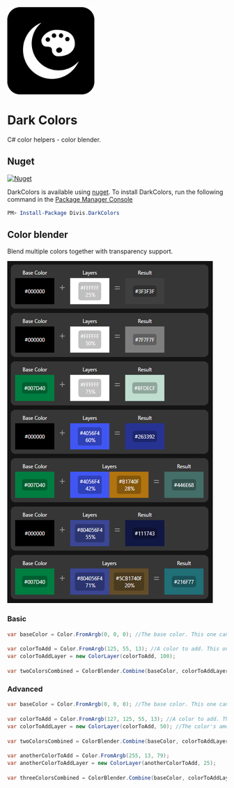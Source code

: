 <img src="assets/icon.png?raw=true" width="200">

# Dark Colors

C# color helpers - color blender.

## Nuget

[![Nuget](https://img.shields.io/nuget/v/Divis.DarkColors?label=Divis.DarkColors)](https://www.nuget.org/packages/Divis.DarkColors/)

DarkColors is available using [nuget](https://www.nuget.org/packages/Divis.DarkColors/). To install DarkColors, run the following command in the [Package Manager Console](http://docs.nuget.org/docs/start-here/using-the-package-manager-console)

```Powershell
PM> Install-Package Divis.DarkColors
```

## Color blender

Blend multiple colors together with transparency support.

<img src="assets/sample_screenshot.png?raw=true">

### Basic
```csharp
var baseColor = Color.FromArgb(0, 0, 0); //The base color. This one can't be transparent. If it is, the alpha channel will be ignored.

var colorToAdd = Color.FromArgb(125, 55, 13); //A color to add. This one can have transparency.
var colorToAddLayer = new ColorLayer(colorToAdd, 100);

var twoColorsCombined = ColorBlender.Combine(baseColor, colorToAddLayer);
```

### Advanced
```csharp
var baseColor = Color.FromArgb(0, 0, 0); //The base color. This one can't be transparent. If it is, the alpha channel will be ignored.

var colorToAdd = Color.FromArgb(127, 125, 55, 13); //A color to add. This one can have transparency.
var colorToAddLayer = new ColorLayer(colorToAdd, 50); //The color's amount is set to 50% and it's alpha channel is at 50% so in the result, only 25% of this color will be added on top of the base color.

var twoColorsCombined = ColorBlender.Combine(baseColor, colorToAddLayer);

var anotherColorToAdd = Color.FromArgb(255, 13, 79);
var anotherColorToAddLayer = new ColorLayer(anotherColorToAdd, 25);

var threeColorsCombined = ColorBlender.Combine(baseColor, colorToAddLayer, anotherColorToAddLayer);
```
